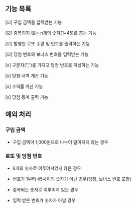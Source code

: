 ## 기능 목록

[☑] 구입 금액을 입력받는 기능

[☑] 중복되지 않는 n개의 숫자(1~45)를 뽑는 기능

[☑] 발행한 로또 수량 및 번호를 출력하는 기능

[☑] 당첨 번호와 보너스 번호를 입력받는 기능

[x] 구분자(",")를 가지고 당첨 번호를 파싱하는 기능

[x] 당첨 내역 계산 기능

[x] 수익률 계산 기능

[x] 당첨 통계 출력 기능


## 예외 처리
### 구입 금액
* 구입 금액이 1,000원으로 나누어 떨어지지 않는 경우


### 로또 및 당첨 번호
* 6개의 숫자로 이루어져있지 않은 경우

* 번호가 1부터 45사이의 숫자가 아닌 경우(당첨, 보너스 번호 포함)

* 중복되는 숫자로 이루어져 있는 경우

* 입력 받은 번호가 숫자가 아닐 경우

